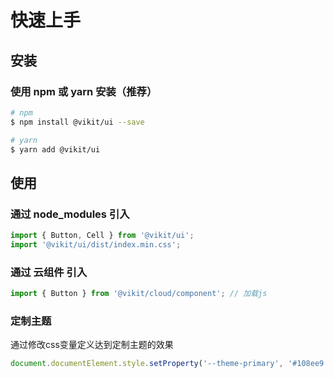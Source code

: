# 快速上手

## 安装

### 使用 npm 或 yarn 安装（推荐）

```bash
# npm
$ npm install @vikit/ui --save

# yarn
$ yarn add @vikit/ui
```

## 使用

### 通过 node_modules 引入

```js
import { Button, Cell } from '@vikit/ui';
import '@vikit/ui/dist/index.min.css';
```

### 通过 云组件 引入

```js
import { Button } from '@vikit/cloud/component'; // 加载js
```

### 定制主题

通过修改css变量定义达到定制主题的效果

```js
document.documentElement.style.setProperty('--theme-primary', '#108ee9');
```

